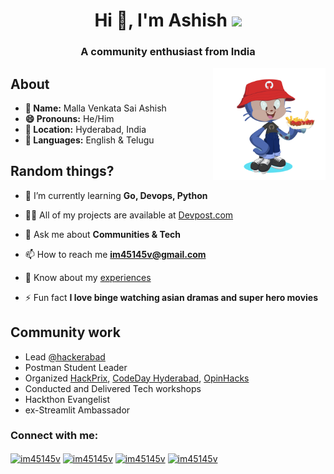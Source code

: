 <h1 align="center">Hi 👋, I'm Ashish <img src="https://media.giphy.com/media/iDdroSqfT7QKQ/giphy.gif" width="35"></h1>
<h3 align="center">A community enthusiast from India</h3>
<picture> <img align="right" src="https://github.com/im45145v/im45145v/blob/main/media/myMona.png" width = 180px></picture>

## About
- **👤 Name:** Malla Venkata Sai Ashish
- **😄 Pronouns:** He/Him
- **📍 Location:** Hyderabad, India
- **📣 Languages:** English & Telugu

## Random things?
- 🌱 I’m currently learning **Go, Devops, Python**
- 👨‍💻 All of my projects are available at [Devpost.com](https://devpost.com/im45145v)
- 💬 Ask me about **Communities & Tech**
- 📫 How to reach me **im45145v@gmail.com**
- 📄 Know about my [experiences](https://im45145v.notion.site/Malla-Venkata-Sai-Ashish-8a739dff99774c43937ec53ab872433f?pvs=4)

- ⚡ Fun fact **I love binge watching asian dramas and super hero movies**

## Community work
- Lead [@hackerabad](https://twitter.com/hackerabad)
- Postman Student Leader
- Organized [HackPrix](https://instagram.com/hackprix), [CodeDay Hyderabad](https://instagram.com/codeday_hyderabad), [OpinHacks](https://www.instagram.com/opinhacks)
- Conducted and Delivered Tech workshops
- Hackthon Evangelist
- ex-Streamlit Ambassador


<h3 align="left">Connect with me:</h3>
<p align="left">
<a href="https://twitter.com/im45145v" target="blank"><img align="center" src="https://raw.githubusercontent.com/rahuldkjain/github-profile-readme-generator/master/src/images/icons/Social/twitter.svg" alt="im45145v" height="30" width="40" /></a>
<a href="https://linkedin.com/in/im45145v" target="blank"><img align="center" src="https://raw.githubusercontent.com/rahuldkjain/github-profile-readme-generator/master/src/images/icons/Social/linked-in-alt.svg" alt="im45145v" height="30" width="40" /></a>
<a href="https://instagram.com/im45145v" target="blank"><img align="center" src="https://raw.githubusercontent.com/rahuldkjain/github-profile-readme-generator/master/src/images/icons/Social/instagram.svg" alt="im45145v" height="30" width="40" /></a>
<a href="https://www.leetcode.com/im45145v" target="blank"><img align="center" src="https://raw.githubusercontent.com/rahuldkjain/github-profile-readme-generator/master/src/images/icons/Social/leet-code.svg" alt="im45145v" height="30" width="40" /></a>
</p>

